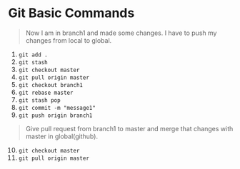 # Git Basic Commands

> Now I am in branch1 and made some changes. I have to push my changes from local to global.

1. ```git add .```
1. ```git stash```
1. ```git checkout master```
1. ```git pull origin master```
1. ```git checkout branch1```
1. ```git rebase master```
1. ```git stash pop```
1. ```git commit -m "message1"```
1. ```git push origin branch1```

> Give pull request from branch1 to master and merge that changes with master in global(github).

10. ```git checkout master```
1. ```git pull origin master```